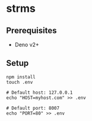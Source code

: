 # strms

## Prerequisites

* Deno v2+

## Setup

```
npm install
touch .env

# Default host: 127.0.0.1
echo "HOST=myhost.com" >> .env

# Default port: 8007
echo "PORT=80" >> .env
```
